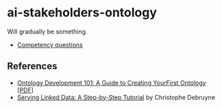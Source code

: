 # ai-stakeholders-ontology

Will gradually be something.

- [Competency questions](competency-questions.md)
## References
- [Ontology Development 101: A Guide to Creating YourFirst Ontology](http://www.ksl.stanford.edu/people/dlm/papers/ontology-tutorial-noy-mcguinness-abstract.html) [[PDF](https://protege.stanford.edu/publications/ontology_development/ontology101.pdf)]
- [Serving Linked Data: A Step-by-Step Tutorial](https://github.com/chrdebru/linked-data-frontend-tutorial) by Christophe Debruyne
